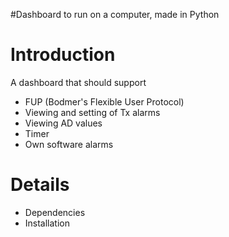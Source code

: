 #Dashboard to run on a computer, made in Python

# Introduction #

A dashboard that should support
  * FUP (Bodmer's Flexible User Protocol)
  * Viewing and setting of Tx alarms
  * Viewing AD values
  * Timer
  * Own software alarms


# Details #
  * Dependencies
  * Installation